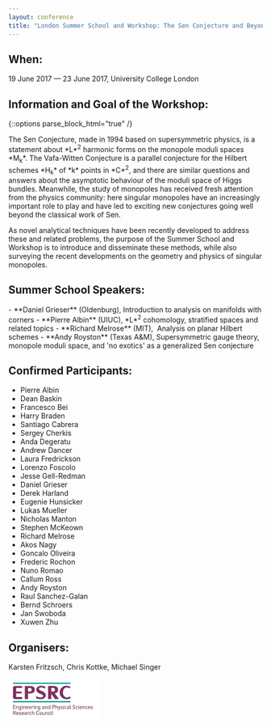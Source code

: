 ```yaml
---
layout: conference
title: "London Summer School and Workshop: The Sen Conjecture and Beyond"
---
```


## When:
19 June 2017 — 23 June 2017, University College London

## Information and Goal of the Workshop:  
{::options parse_block_html="true" /}
<p>
The Sen Conjecture, made in 1994 based on supersymmetric physics, is a statement about *L*<sup>2</sup> harmonic forms on the monopole moduli spaces *M<sub>k</sub>*. The Vafa-Witten Conjecture is a parallel conjecture for the Hilbert schemes *H<sub>k</sub>* of *k* points in *C*<sup>2</sup>, and there are similar questions and answers about the asymptotic behaviour of the moduli space of Higgs bundles. Meanwhile, the study of monopoles has received fresh attention from the physics community: here singular monopoles have an increasingly important role to play and have led to exciting new conjectures going well beyond the classical work of Sen. 
</p>

As novel analytical techniques have been recently developed to address these
and related problems, the purpose of the Summer School and Workshop is to
introduce and disseminate these methods, while also surveying the recent
developments on the geometry and physics of singular monopoles.

## Summer School Speakers:
<div>
- **Daniel Grieser** (Oldenburg), Introduction to analysis on manifolds with corners
- **Pierre Albin** (UIUC), *L*<sup>2</sup> cohomology, stratified spaces and related topics
- **Richard Melrose** (MIT),  Analysis on planar Hilbert schemes
- **Andy Royston** (Texas A&M), Supersymmetric gauge theory, monopole moduli space, and 'no exotics' as a generalized Sen conjecture 
</div>

## Confirmed Participants:
- Pierre Albin
- Dean Baskin
- Francesco Bei
- Harry Braden
- Santiago Cabrera
- Sergey Cherkis
- Anda Degeratu
- Andrew Dancer
- Laura Fredrickson
- Lorenzo Foscolo
- Jesse Gell-Redman
- Daniel Grieser
- Derek Harland
- Eugenie Hunsicker
- Lukas Mueller
- Nicholas Manton
- Stephen McKeown
- Richard Melrose
- Akos Nagy
- Goncalo Oliveira
- Frederic Rochon
- Nuno Romao
- Callum Ross
- Andy Royston
- Raul Sanchez-Galan
- Bernd Schroers
- Jan Swoboda
- Xuwen Zhu

## Organisers:  
Karsten Fritzsch, Chris Kottke, Michael Singer

![Sponsored by EPSRC](EPSRC.jpg)


